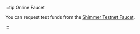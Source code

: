 :::tip Online Faucet

You can request test funds from the [Shimmer Testnet Faucet](https://faucet.testnet.shimmer.network/).

:::

